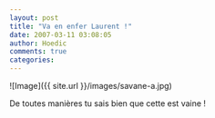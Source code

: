 ```yaml
---
layout: post
title: "Va en enfer Laurent !"
date: 2007-03-11 03:08:05
author: Hoedic
comments: true
categories: 
---
```



![Image]({{ site.url }}/images/savane-a.jpg)


De toutes manières tu sais bien que cette  est vaine !